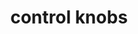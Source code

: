 ---
layout: objects
title: control knobs
emoji: control_knobs
permalink: 🎛.html
image: assets/img/3moji/control_knobs.png
---